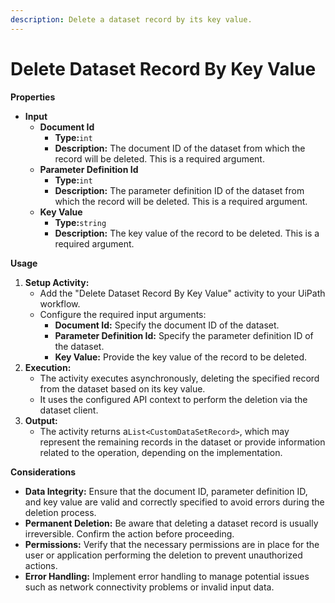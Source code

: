 ```yaml
---
description: Delete a dataset record by its key value.
---
```


# Delete Dataset Record By Key Value

**Properties**

* **Input**
  * **Document Id**
    * **Type:**`int`
    * **Description:** The document ID of the dataset from which the record will be deleted. This is a required argument.
  * **Parameter Definition Id**
    * **Type:**`int`
    * **Description:** The parameter definition ID of the dataset from which the record will be deleted. This is a required argument.
  * **Key Value**
    * **Type:**`string`
    * **Description:** The key value of the record to be deleted. This is a required argument.

**Usage**

1. **Setup Activity:**
   * Add the "Delete Dataset Record By Key Value" activity to your UiPath workflow.
   * Configure the required input arguments:
     * **Document Id:** Specify the document ID of the dataset.
     * **Parameter Definition Id:** Specify the parameter definition ID of the dataset.
     * **Key Value:** Provide the key value of the record to be deleted.
2. **Execution:**
   * The activity executes asynchronously, deleting the specified record from the dataset based on its key value.
   * It uses the configured API context to perform the deletion via the dataset client.
3. **Output:**
   * The activity returns a`List<CustomDataSetRecord>`, which may represent the remaining records in the dataset or provide information related to the operation, depending on the implementation.

**Considerations**

* **Data Integrity:** Ensure that the document ID, parameter definition ID, and key value are valid and correctly specified to avoid errors during the deletion process.
* **Permanent Deletion:** Be aware that deleting a dataset record is usually irreversible. Confirm the action before proceeding.
* **Permissions:** Verify that the necessary permissions are in place for the user or application performing the deletion to prevent unauthorized actions.
* **Error Handling:** Implement error handling to manage potential issues such as network connectivity problems or invalid input data.

